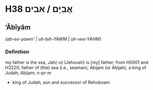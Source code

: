 # H38 אֲבִיָּם / אבים

## ʼĂbîyâm

_(ab-ee-yawm' | uh-bih-YAWM | uh-vee-YAHM)_

### Definition

my father is the sea, Jah(-u) (Jehovah) is [my] father; from H0001 and H3220; father of (the) sea (i.e., seaman); Abijam (or Abijah), a king of Judah; Abijam; n-pr-m

- king of Judah, son and successor of Rehoboam
